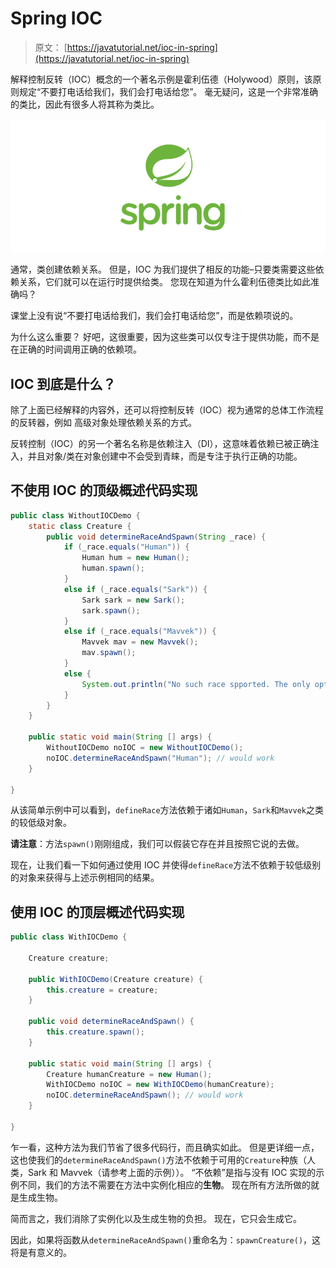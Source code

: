 # Spring IOC

> 原文： [https://javatutorial.net/ioc-in-spring](https://javatutorial.net/ioc-in-spring)

解释控制反转（IOC）概念的一个著名示例是霍利伍德（Holywood）原则，该原则规定“不要打电话给我们，我们会打电话给您”。 毫无疑问，这是一个非常准确的类比，因此有很多人将其称为类比。

![spring-featured-image](img/d2f73752d8ae931b119dec1eac866973.jpg)

通常，类创建依赖关系。 但是，IOC 为我们提供了相反的功能–只要类需要这些依赖关系，它们就可以在运行时提供给类。 您现在知道为什么霍利伍德类比如此准确吗？

课堂上没有说“不要打电话给我们，我们会打电话给您”，而是依赖项说的。

为什么这么重要？ 好吧，这很重要，因为这些类可以仅专注于提供功能，而不是在正确的时间调用正确的依赖项。

## IOC 到底是什么？

除了上面已经解释的内容外，还可以将控制反转（IOC）视为通常的总体工作流程的反转器，例如 高级对象处理依赖关系的方式。

反转控制（IOC）的另一个著名名称是依赖注入（DI），这意味着依赖已被正确注入，并且对象/类在对象创建中不会受到青睐，而是专注于执行正确的功能。

## 不使用 IOC 的顶级概述代码实现

```java
public class WithoutIOCDemo {
	static class Creature {		
		public void determineRaceAndSpawn(String _race) {
			if (_race.equals("Human")) {
				Human hum = new Human();
				human.spawn();
			}
			else if (_race.equals("Sark")) {
				Sark sark = new Sark();
				sark.spawn();
			}
			else if (_race.equals("Mavvek")) {
				Mavvek mav = new Mavvek();
				mav.spawn();
			}
			else {
				System.out.println("No such race spported. The only options are: Human, Sark and Mavvek.");
			}
		}
	}

	public static void main(String [] args) {
		WithoutIOCDemo noIOC = new WithoutIOCDemo();
		noIOC.determineRaceAndSpawn("Human"); // would work
	}

}

```

从该简单示例中可以看到，`defineRace`方法依赖于诸如`Human`，`Sark`和`Mavvek`之类的较低级对象。

**请注意**：方法`spawn()`刚刚组成，我们可以假装它存在并且按照它说的去做。

现在，让我们看一下如何通过使用 IOC 并使得`defineRace`方法不依赖于较低级别的对象来获得与上述示例相同的结果。

## 使用 IOC 的顶层概述代码实现

```java
public class WithIOCDemo {

	Creature creature;

	public WithIOCDemo(Creature creature) {
		this.creature = creature;
	}

	public void determineRaceAndSpawn() {
		this.creature.spawn();
	}

	public static void main(String [] args) {
		Creature humanCreature = new Human();
		WithIOCDemo noIOC = new WithIOCDemo(humanCreature);
		noIOC.determineRaceAndSpawn(); // would work
	}

}
```

乍一看，这种方法为我们节省了很多代码行，而且确实如此。 但是更详细一点，这也使我们的`determineRaceAndSpawn()`方法不依赖于可用的`Creature`种族（人类，Sark 和 Mavvek（请参考上面的示例））。 “不依赖”是指与没有 IOC 实现的示例不同，我们的方法不需要在方法中实例化相应的**生物**。 现在所有方法所做的就是生成生物。

简而言之，我们消除了实例化以及生成生物的负担。 现在，它只会生成它。

因此，如果将函数从`determineRaceAndSpawn()`重命名为：`spawnCreature()`，这将是有意义的。